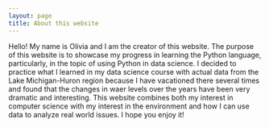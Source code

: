```yaml
---
layout: page
title: About this website
---
```


Hello! My name is Olivia and I am the creator of this website. The purpose of this website is to showcase my progress in learning the Python language, particularly, in the topic of using Python in data science. I decided to practice what I learned in my data science course with actual data from the Lake Michigan-Huron region because I have vacationed there several times and found that the changes in waer levels over the years have been very dramatic and interesting. This website combines both my interest in computer science with my interest in the environment and how I can use data to analyze real world issues. I hope you enjoy it! 
